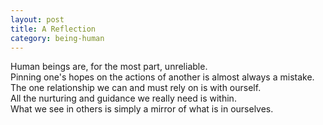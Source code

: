 ```yaml
---
layout: post
title: A Reflection
category: being-human
---
```


Human beings are, for the most part, unreliable.  
Pinning one's hopes on the actions of another is almost always a mistake.  
The one relationship we can and must rely on is with ourself.  
All the nurturing and guidance we really need is within.  
What we see in others is simply a mirror of what is in ourselves.
